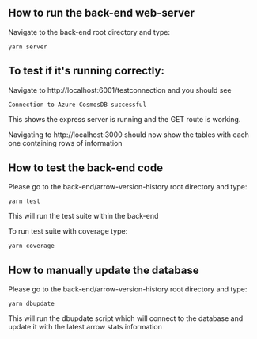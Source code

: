 ## How to run the back-end web-server 
Navigate to the back-end root directory and type:

	yarn server

## To test if it's running correctly: 

Navigate to http://localhost:6001/testconnection and you should see

	Connection to Azure CosmosDB successful

This shows the express server is running and the GET route is working. 

Navigating to http://localhost:3000 should now show the tables with each one containing rows of information

## How to test the back-end code
Please go to the back-end/arrow-version-history root directory and type:

    yarn test

This will run the test suite within the back-end

To run test suite with coverage type:

    yarn coverage

## How to manually update the database
Please go to the back-end/arrow-version-history root directory and type:

    yarn dbupdate

This will run the dbupdate script which will connect to the database and update it with the latest arrow stats information

